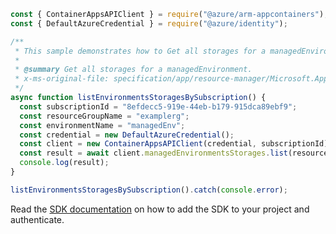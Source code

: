 ```javascript
const { ContainerAppsAPIClient } = require("@azure/arm-appcontainers");
const { DefaultAzureCredential } = require("@azure/identity");

/**
 * This sample demonstrates how to Get all storages for a managedEnvironment.
 *
 * @summary Get all storages for a managedEnvironment.
 * x-ms-original-file: specification/app/resource-manager/Microsoft.App/stable/2022-03-01/examples/ManagedEnvironmentsStorages_List.json
 */
async function listEnvironmentsStoragesBySubscription() {
  const subscriptionId = "8efdecc5-919e-44eb-b179-915dca89ebf9";
  const resourceGroupName = "examplerg";
  const environmentName = "managedEnv";
  const credential = new DefaultAzureCredential();
  const client = new ContainerAppsAPIClient(credential, subscriptionId);
  const result = await client.managedEnvironmentsStorages.list(resourceGroupName, environmentName);
  console.log(result);
}

listEnvironmentsStoragesBySubscription().catch(console.error);
```

Read the [SDK documentation](https://github.com/Azure/azure-sdk-for-js/blob/%40azure%2Farm-appcontainers_1.0.0/sdk/appcontainers/arm-appcontainers/README.md) on how to add the SDK to your project and authenticate.
